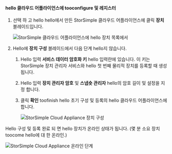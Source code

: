 #### <a name="tooconfigure-and-register-hello-cloud-appliance"></a>hello 클라우드 어플라이언스에 tooconfigure 및 레지스터

1. 선택 하 고 hello hello에서 만든 StorSimple 클라우드 어플라이언스에 클릭 **장치** 블레이드입니다.

    ![StorSimple 클라우드 어플라이언스에 hello 장치 목록에서](./media/storsimple-8000-create-cloud-appliance-u2/sca-create3.png)
2. Hello에 **장치 구성** 블레이드에서 다음 단계 hello지 않습니다.
    
    1. Hello 입력 **서비스 데이터 암호화 키** hello 입력란에 있습니다. 이 키는 StorSimple 장치 관리자 서비스와 hello 첫 번째 물리적 장치를 등록할 때 생성 됩니다.

    2. Hello 입력 **장치 관리자 암호** 및 **스냅숏 관리자** hello의 암호 길이 및 설정을 지정 합니다.

    3. 클릭 **확인** toofinish hello 초기 구성 및 등록의 hello 클라우드 어플라이언스에 합니다.
    
        ![StorSimple Cloud Appliance 장치 구성](./media/storsimple-8000-configure-register-cloud-appliance/sca-configure1.png)

Hello 구성 및 등록 완료 되 면 hello 장치가 온라인 상태가 됩니다. (몇 분 소요 장치 toocome hello에 대 한 온라인.)

![StorSimple Cloud Appliance 온라인 단계](./media/storsimple-8000-configure-register-cloud-appliance/sca-configure2.png)

